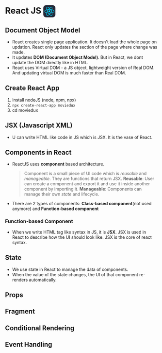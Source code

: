 # React JS <img src="https://raw.githubusercontent.com/tandpfun/skill-icons/main/icons/React-Dark.svg" height ="40" align="center">

## Document Object Model

- React creates single page application. It doesn't load the whole page on updation. React only updates the section of the page where change was made.
- It updates <strong>DOM (Document Object Model)</strong>. But in React, we dont update the DOM directly like in HTML.
- React uses Virtual DOM - a JS object, lightweight version of Real DOM. And updating virtual DOM is much faster than Real DOM.
  <br>

## Create React App

1. Install nodeJS (node, npm, npx)
2. `npx create-react-app moviedux`
3. cd moviedux

## JSX (Javascript XML)

- U can write HTML like code in JS which is JSX. It is the vase of React.

## Components in React

- ReactJS uses <strong>component</strong> based architecture.
  > Component is a small piece of UI code which is <em>reusable</em> and <em>manageable</em>.
  > They are functions that return JSX.
  > <strong>Reusable</strong>: User can create a component and export it and use it inside another component by importing it.
  > <strong>Manageable</strong>: Components can manage their own <em>state</em> and lifecycle.
- There are 2 types of components: <strong>Class-based component</strong>(not used anymore) and <strong>Function-based component</strong>

### Function-based Component

- When we write HTML tag like syntax in JS, it is <strong>JSX</strong>. JSX is used in React to describe how the UI should look like. JSX is the core of react syntax.

## State

- We use state in React to manage the data of components.
- When the value of the state changes, the UI of that component re-renders automatically.

## Props

## Fragment

## Conditional Rendering

## Event Handling
